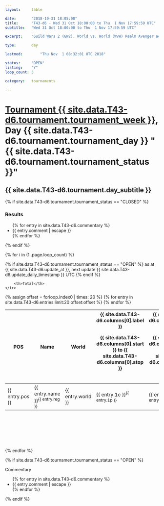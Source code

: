 ```yaml
---
layout: 	table

date: 		"2018-10-31 18:05:00"
title: 		"T43-d6 - Wed 31 Oct 18:00:00 to Thu  1 Nov 17:59:59 UTC"
subtitle: 	"Wed 31 Oct 18:00:00 to Thu  1 Nov 17:59:59 UTC"

excerpt:    "Guild Wars 2 (GW2), World vs. World (WvW) Realm Avenger achivement Tournament. \"Every Kill Counts\""

type:       day

lastmod: 		"Thu Nov  1 08:32:01 UTC 2018"

status:     "OPEN"
listing:    "Y"
loop_count: 3

category: 	tournaments

---
```

<div class="table_header">
    <h1><a href="{{ site.data.T43-d6.tournament.week_url }}">Tournament {{ site.data.T43-d6.tournament.tournament_week }}</a>, Day {{ site.data.T43-d6.tournament.tournament_day }} "{{ site.data.T43-d6.tournament.tournament_status }}"</h1>
    <h2>{{ site.data.T43-d6.tournament.day_subtitle }}</h2> 
</div>

{% if site.data.T43-d6.tournament.tournament_status == "CLOSED" %} 
<div class="commentary">
  <h3>Results</h3>
  <ul>
    {% for entry in site.data.T43-d6.commentary %}
    <li class="commentary_list">{{ entry.comment | escape }}</li>
    {% endfor %}
  </ul>
</div>
{% endif %}


{% for i in (1..page.loop_count) %}

{% if site.data.T43-d6.tournament.tournament_status == "OPEN" %} 
<span class="table_nextupdate">as at {{ site.data.T43-d6.update_at }}, next update {{ site.data.T43-d6.update_daily_timestamp }} UTC</span> 
{% endif %}

<table class="day_table">
  <colgroup>
    <col style="width:18px">
    <col style="width:55px">
    <col style="width:55px">
    <col style="width:12px">
    <col style="width:12px">
    <col style="width:12px">
    <col style="width:12px">
    <col style="width:12px">
    <col style="width:12px">
    <col style="width:12px">
    <col style="width:12px">
    <col style="width:12px">
    <col style="width:12px">
    <col style="width:12px">
    <col style="width:12px">
    <col style="width:12px">
    <col style="width:12px">
    <col style="width:12px">
    <col style="width:12px">
    <col style="width:12px">
    <col style="width:12px">
    <col style="width:12px">
    <col style="width:12px">
    <col style="width:12px">
    <col style="width:12px">
    <col style="width:12px">
    <col style="width:12px">
    <col style="width:18px">
  </colgroup>  
  <thead>
    <tr>
        <th>POS</th>
        <th class="AlignLeft">Name</th>
        <th class="AlignLeft">World</th>

<th><div class="label">{{ site.data.T43-d6.columns[0].label }}<p class="onhover">{{ site.data.T43-d6.columns[0].start }} to {{ site.data.T43-d6.columns[0].stop }}</p></div>​</th>
<th><div class="label">{{ site.data.T43-d6.columns[1].label }}<p class="onhover">{{ site.data.T43-d6.columns[1].start }} to {{ site.data.T43-d6.columns[1].stop }}</p></div>​</th>
<th><div class="label">{{ site.data.T43-d6.columns[2].label }}<p class="onhover">{{ site.data.T43-d6.columns[2].start }} to {{ site.data.T43-d6.columns[2].stop }}</p></div>​</th>
<th><div class="label">{{ site.data.T43-d6.columns[3].label }}<p class="onhover">{{ site.data.T43-d6.columns[3].start }} to {{ site.data.T43-d6.columns[3].stop }}</p></div>​</th>
<th><div class="label">{{ site.data.T43-d6.columns[4].label }}<p class="onhover">{{ site.data.T43-d6.columns[4].start }} to {{ site.data.T43-d6.columns[4].stop }}</p></div>​</th>
<th><div class="label">{{ site.data.T43-d6.columns[5].label }}<p class="onhover">{{ site.data.T43-d6.columns[5].start }} to {{ site.data.T43-d6.columns[5].stop }}</p></div>​</th>
<th><div class="label">{{ site.data.T43-d6.columns[6].label }}<p class="onhover">{{ site.data.T43-d6.columns[6].start }} to {{ site.data.T43-d6.columns[6].stop }}</p></div>​</th>
<th><div class="label">{{ site.data.T43-d6.columns[7].label }}<p class="onhover">{{ site.data.T43-d6.columns[7].start }} to {{ site.data.T43-d6.columns[7].stop }}</p></div>​</th>
<th><div class="label">{{ site.data.T43-d6.columns[8].label }}<p class="onhover">{{ site.data.T43-d6.columns[8].start }} to {{ site.data.T43-d6.columns[8].stop }}</p></div>​</th>
<th><div class="label">{{ site.data.T43-d6.columns[9].label }}<p class="onhover">{{ site.data.T43-d6.columns[9].start }} to {{ site.data.T43-d6.columns[9].stop }}</p></div>​</th>
<th><div class="label">{{ site.data.T43-d6.columns[10].label }}<p class="onhover">{{ site.data.T43-d6.columns[10].start }} to {{ site.data.T43-d6.columns[10].stop }}</p></div>​</th>

<th><div class="label">{{ site.data.T43-d6.columns[11].label }}<p class="onhover">{{ site.data.T43-d6.columns[11].start }} to {{ site.data.T43-d6.columns[11].stop }}</p></div>​</th>
<th><div class="label">{{ site.data.T43-d6.columns[12].label }}<p class="onhover">{{ site.data.T43-d6.columns[12].start }} to {{ site.data.T43-d6.columns[12].stop }}</p></div>​</th>
<th><div class="label">{{ site.data.T43-d6.columns[13].label }}<p class="onhover">{{ site.data.T43-d6.columns[13].start }} to {{ site.data.T43-d6.columns[13].stop }}</p></div>​</th>
<th><div class="label">{{ site.data.T43-d6.columns[14].label }}<p class="onhover">{{ site.data.T43-d6.columns[14].start }} to {{ site.data.T43-d6.columns[14].stop }}</p></div>​</th>
<th><div class="label">{{ site.data.T43-d6.columns[15].label }}<p class="onhover">{{ site.data.T43-d6.columns[15].start }} to {{ site.data.T43-d6.columns[15].stop }}</p></div>​</th>
<th><div class="label">{{ site.data.T43-d6.columns[16].label }}<p class="onhover">{{ site.data.T43-d6.columns[16].start }} to {{ site.data.T43-d6.columns[16].stop }}</p></div>​</th>
<th><div class="label">{{ site.data.T43-d6.columns[17].label }}<p class="onhover">{{ site.data.T43-d6.columns[17].start }} to {{ site.data.T43-d6.columns[17].stop }}</p></div>​</th>
<th><div class="label">{{ site.data.T43-d6.columns[18].label }}<p class="onhover">{{ site.data.T43-d6.columns[18].start }} to {{ site.data.T43-d6.columns[18].stop }}</p></div>​</th>
<th><div class="label">{{ site.data.T43-d6.columns[19].label }}<p class="onhover">{{ site.data.T43-d6.columns[19].start }} to {{ site.data.T43-d6.columns[19].stop }}</p></div>​</th>
<th><div class="label">{{ site.data.T43-d6.columns[20].label }}<p class="onhover">{{ site.data.T43-d6.columns[20].start }} to {{ site.data.T43-d6.columns[20].stop }}</p></div>​</th>

<th><div class="label">{{ site.data.T43-d6.columns[21].label }}<p class="onhover">{{ site.data.T43-d6.columns[21].start }} to {{ site.data.T43-d6.columns[21].stop }}</p></div>​</th>
<th><div class="label">{{ site.data.T43-d6.columns[22].label }}<p class="onhover">{{ site.data.T43-d6.columns[22].start }} to {{ site.data.T43-d6.columns[22].stop }}</p></div>​</th>
<th><div class="label">{{ site.data.T43-d6.columns[23].label }}<p class="onhover">{{ site.data.T43-d6.columns[23].start }} to {{ site.data.T43-d6.columns[23].stop }}</p></div>​</th>

        <th>Total</th>
    </tr>
  </thead>
  {% assign offset = forloop.index0 | times: 20 %}
<tbody>
{% for entry in site.data.T43-d6.entries limit:20 offset:offset %}
  <tr>
    <td class="pl{{ entry.pos }}">{{ entry.pos }}</td>
    <td class="AlignLeft">{{ entry.name }}<sup>{{ entry.reg }}</sup></td>
    <td class="AlignLeft">{{ entry.world }}</td>
    <td class="pl{{ entry.1p }}">{{ entry.1c }}<sup>{{ entry.1p }}</sup></td>
    <td class="pl{{ entry.2p }}">{{ entry.2c }}<sup>{{ entry.2p }}</sup></td>
    <td class="pl{{ entry.3p }}">{{ entry.3c }}<sup>{{ entry.3p }}</sup></td>
    <td class="pl{{ entry.4p }}">{{ entry.4c }}<sup>{{ entry.4p }}</sup></td>
    <td class="pl{{ entry.5p }}">{{ entry.5c }}<sup>{{ entry.5p }}</sup></td>
    <td class="pl{{ entry.6p }}">{{ entry.6c }}<sup>{{ entry.6p }}</sup></td>
    <td class="pl{{ entry.7p }}">{{ entry.7c }}<sup>{{ entry.7p }}</sup></td>
    <td class="pl{{ entry.8p }}">{{ entry.8c }}<sup>{{ entry.8p }}</sup></td>
    <td class="pl{{ entry.9p }}">{{ entry.9c }}<sup>{{ entry.9p }}</sup></td>
    <td class="pl{{ entry.10p }}">{{ entry.10c }}<sup>{{ entry.10p }}</sup></td>
    <td class="pl{{ entry.11p }}">{{ entry.11c }}<sup>{{ entry.11p }}</sup></td>
    <td class="pl{{ entry.12p }}">{{ entry.12c }}<sup>{{ entry.12p }}</sup></td>
    <td class="pl{{ entry.13p }}">{{ entry.13c }}<sup>{{ entry.13p }}</sup></td>
    <td class="pl{{ entry.14p }}">{{ entry.14c }}<sup>{{ entry.14p }}</sup></td>
    <td class="pl{{ entry.15p }}">{{ entry.15c }}<sup>{{ entry.15p }}</sup></td>
    <td class="pl{{ entry.16p }}">{{ entry.16c }}<sup>{{ entry.16p }}</sup></td>
    <td class="pl{{ entry.17p }}">{{ entry.17c }}<sup>{{ entry.17p }}</sup></td>
    <td class="pl{{ entry.18p }}">{{ entry.18c }}<sup>{{ entry.18p }}</sup></td>
    <td class="pl{{ entry.19p }}">{{ entry.19c }}<sup>{{ entry.19p }}</sup></td>
    <td class="pl{{ entry.20p }}">{{ entry.20c }}<sup>{{ entry.20p }}</sup></td>
    <td class="pl{{ entry.21p }}">{{ entry.21c }}<sup>{{ entry.21p }}</sup></td>
    <td class="pl{{ entry.22p }}">{{ entry.22c }}<sup>{{ entry.22p }}</sup></td>
    <td class="pl{{ entry.23p }}">{{ entry.23c }}<sup>{{ entry.23p }}</sup></td>
    <td class="pl{{ entry.24p }}">{{ entry.24c }}<sup>{{ entry.24p }}</sup></td>
    <td>{{ entry.total }}</td>
  </tr>
{% endfor %}  
</tbody>
</table>
<div class="leaderboard">
  <script async src="//pagead2.googlesyndication.com/pagead/js/adsbygoogle.js"></script>
  <!-- 728x90 -->
  <ins class="adsbygoogle"
       style="display:inline-block;width:728px;height:90px"
       data-ad-client="ca-pub-3274917281288240"
       data-ad-slot="3870538733"></ins>
  <script>
  (adsbygoogle = window.adsbygoogle || []).push({});
  </script>    
</div>
<br />
{% endfor %}

{% if site.data.T43-d6.tournament.tournament_status == "OPEN" %} 
<div class="commentary">
  <span class="commentary_title">Commentary</span>
  <ul>
    {% for entry in site.data.T43-d6.commentary %}
    <li class="commentary_list">{{ entry.comment | escape }}</li>
    {% endfor %}
  </ul>
</div>
{% endif %}


